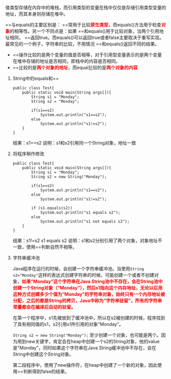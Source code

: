 值类型存储在内存中的堆栈，而引用类型的变量在栈中仅仅是存储引用类型变量的地址，而其本身则存储在堆中。

==与equals的主要区别是： ==常用于比较<font color=red>**原生类型**</font>，而equals()方法用于检查<font color=red>**对象**</font>的相等性。另一个不同点是：如果 ==和equals()用于比较对象，当两个引用地址相同， ==返回true。而equals()可以返回true或者false主要取决于重写实现。最常见的一个例子，字符串的比较，不用情况 ==和equals()返回不同的结果。

* ==操作比较的是两个变量的值是否相等，对于引用型变量表示的是两个变量在堆中存储的地址是否相同，即栈中的内容是否相同。
* ==比较的是<font color=red>**两个对象的地址**</font>，而equal比较的是<font color=red>**两个对象的内容**</font>



1. String中的equals和==

   ```
   public class Test{
       public static void main(String args[]){
           String s1 = "Monday";
           String s2 = "Monday";
           
           if(s1==s2)
               System.out.println("s1==s2");
           else
               System.out.println("s1!=s2");
       }
   }
   ```

   结果：s1==s2  说明：s1和s2引用同一个String对象，地址一致

2. 将程序稍作修改

   ```
   public class Test{
       public static void main(String args[]){
           String s1 = "Monday";
           String s2 = new String("Monday");
           
           if(s1==s2)
               System.out.println("s1==s2");
           else
               System.out.println("s1!=s2");

           if (s1.equals(s2))
               System.out.println("s1 equals s2");
           else
               System.out.println("s1 not equals s2");
       }
   }
   ```

   结果：s1!=s2    s1 equals s2    说明：s1和s2分别引用了两个对象，对象地址不一致，使用==判断自然不相等。

3. 字符串缓冲池

   Java程序在运行的时候，会创建一个字符串缓冲池。当使用`String s2="Monday"`这样的表达式创建字符串的时候，可能创建一个或者不创建对象，<font color=red>**如果“Monday”这个字符串在Java String池中不存在，会在String池中创建一个String对象（“Monday”），然后s1指向这个内存地址，无论以后用这种方式创建多少个值为“Monday”的字符串对象，始终只有一个内存地址被分配，之后的都是String的拷贝，Java中称为“字符串驻留”，所有的字符串常量都会在编译后自动的驻留。**</font>

   在第一个程序中，s1先被放到了缓冲池中，所以在s2被创建的时候，程序找到了具有相同值的s1，s2引用s1所引用的对象"Monday"。

   `String s2 = new String("Monday");` 至少创建一个对象，也可能是两个。因为用到new关键字，肯定会在heap中创建一个s2的String对象，他的value是"Monday"。同时如果这个字符串在Java String缓冲池中不存在，会在String中创建这个String对象。

   第二段程序中，使用了new操作符，在heap中创建了一个新的对象，因此使用==判断得到false的结果。

